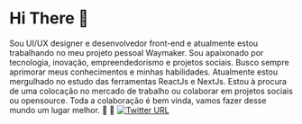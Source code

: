 <h1> Hi There 👋</h1>

Sou UI/UX designer e desenvolvedor front-end e atualmente estou trabalhando no meu projeto pessoal Waymaker. Sou apaixonado por tecnologia, inovação, empreendedorismo e projetos sociais. Busco sempre aprimorar meus conhecimentos e minhas habilidades. Atualmente estou mergulhado no estudo das ferramentas ReactJs e NextJs.  Estou à procura de uma colocação no mercado de trabalho ou colaborar em projetos sociais ou opensource. Toda a colaboração é bem vinda, vamos fazer desse mundo um lugar melhor.  :revolving_hearts: :muscle:
<a target="_blank" href="https://www.linkedin.com/in/felipe-sales-0336a73a/"  >
![Twitter URL](https://img.shields.io/twitter/url?color=blue&label=Linkedin&logo=linkedin&logoColor=blue&style=social&url=https%3A%2F%2Fwww.linkedin.com%2Fin%2Ffelipe-sales-0336a73a%2F)
</a>



<!--
**FelipeLee22/FelipeLee22** is a ✨ _special_ ✨ repository because its `README.md` (this file) appears on your GitHub profile.

Here are some ideas to get you started:

- 🔭 I’m currently working on a personal project the Waymaker
- 🌱 I’m currently learning about reactJs
- 👯 I’m looking to collaborate on ...
- 🤔 I’m looking for help with the Back-end side for the Waymaker
- 💬 Ask me about ...
- 📫 How to reach me: ...
- 😄 Pronouns: ...
- ⚡ Fun fact: ...
-->
